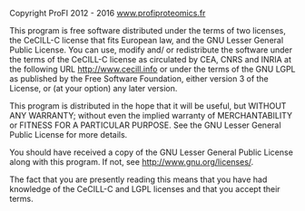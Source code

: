 Copyright ProFI 2012 - 2016
www.profiproteomics.fr

This program is free software distributed under the terms of two licenses, the
CeCILL-C license that fits European law, and the GNU Lesser General Public
License. You can use, modify and/ or redistribute the software under the terms
of the CeCILL-C license as circulated by CEA, CNRS and INRIA at the following
URL <http://www.cecill.info> or under the terms of the GNU LGPL as published by
the Free Software Foundation, either version 3 of the License, or (at your
option) any later version.

This program is distributed in the hope that it will be useful, but WITHOUT ANY
WARRANTY; without even the implied warranty of MERCHANTABILITY or FITNESS FOR A
PARTICULAR PURPOSE. See the GNU Lesser General Public License for more details.

You should have received a copy of the GNU Lesser General Public License
along with this program. If not, see <http://www.gnu.org/licenses/>.

The fact that you are presently reading this means that you have had
knowledge of the CeCILL-C and LGPL licenses and that you accept their terms.